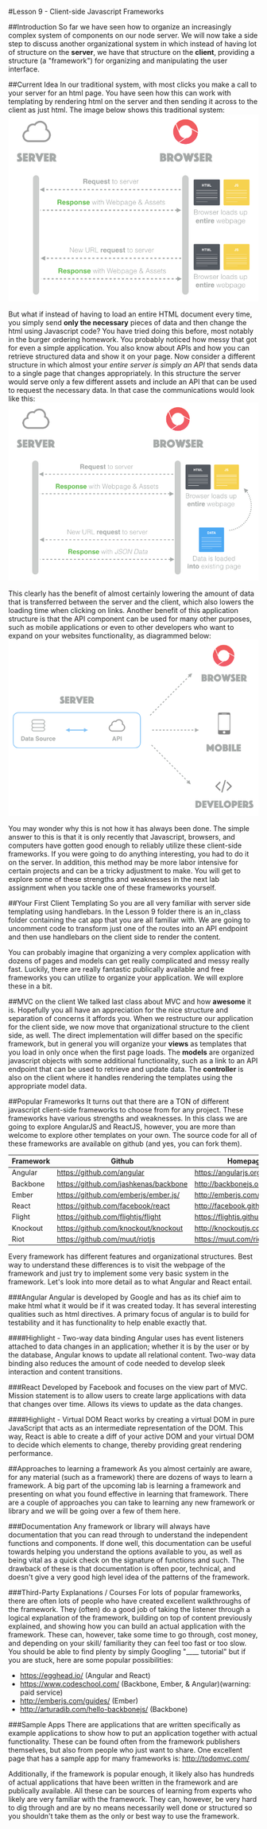 #Lesson 9 - Client-side Javascript Frameworks

##Introduction
So far we have seen how to organize an increasingly complex system of components on our node server. 
We will now take a side step to discuss another organizational system in which instead of having lot of structure on the **server**, we have that structure on the **client**, providing a structure (a "framework") for organizing and manipulating the user interface.

##Current Idea
In our traditional system, with most clicks you make a call to your server for an html page.
You have seen how this can work with templating by rendering html on the server and then sending it across to the client as just html. 
The image below shows this traditional system: 
![serverOrganizedSystem](images/traditionalWebCommunicationNew.png)

But what if instead of having to load an entire HTML document every time, you simply send **only the necessary** pieces of data and then change the html using Javascript code?
You have tried doing this before, most notably in the burger ordering homework. 
You probably noticed how messy that got for even a simple application. 
You also know about APIs and how you can retrieve structured data and show it on your page. 
Now consider a different structure in which almost your *entire server is simply an API* that sends data to a single page that changes appropriately. 
In this structure the server would serve only a few different assets and include an API that can be used to request the necessary data.
In that case the communications would look like this: 
![ClientOrganizedSystem](images/clientsideWebCommunicationNew.png)

This clearly has the benefit of almost certainly lowering the amount of data that is transferred between the server and the client, which also lowers the loading time when clicking on links. 
Another benefit of this application structure is that the API component can be used for many other purposes, such as mobile applications or even to other developers who want to expand on your websites functionality, as diagrammed below:
![UsesOfClientSide](images/apiDrivenDevelopmentNew.png)

You may wonder why this is not how it has always been done. The simple answer to this is that it is only recently that Javascript, browsers, and computers have gotten good enough to reliably utilize these client-side frameworks. If you were going to do anything interesting, you had to do it on the server. In addition, this method may be more labor intensive for certain projects and can be a tricky adjustment to make. You will get to explore some of these strengths and weaknesses in the next lab assignment when you tackle one of these frameworks yourself. 

##Your First Client Templating
So you are all very familiar with server side templating using handlebars. 
In the Lesson 9 folder there is an in_class folder containing the cat app that you are all familiar with. 
We are going to uncomment code to transform just one of the routes into an API endpoint and then use handlebars on the client side to render the content. 

You can probably imagine that organizing a very complex application with dozens of pages and models can get really complicated and messy really fast. 
Luckily, there are really fantastic publically available and free frameworks you can utilize to organize your application. 
We will explore these in a bit. 

##MVC on the client
We talked last class about MVC and how **awesome** it is. 
Hopefully you all have an appreciation for the nice structure and separation of concerns it affords you. 
When we restructure our application for the client side, we now move that organizational structure to the client side, as well. 
The direct implementation will differ based on the specific framework, but in general you will organize your **views** as templates that you load in only once when the first page loads. 
The **models** are organized javascript objects with some additional functionality, such as a link to an API endpoint that can be used to retrieve and update data. 
The **controller** is also on the client where it handles rendering the templates using the appropriate model data.

##Popular Frameworks
It turns out that there are a TON of different javascript client-side frameworks to choose from for any project. 
These frameworks have various strengths and weaknesses. In this class we are going to explore AngularJS and ReactJS, however, you are more than welcome to explore other templates on your own.
The source code for all of these frameworks are available on github (and yes, you can fork them). 

Framework | Github | Homepage
--- |---|---|
Angular | https://github.com/angular | https://angularjs.org/
Backbone | https://github.com/jashkenas/backbone | http://backbonejs.org/
Ember | https://github.com/emberjs/ember.js/ | http://emberjs.com/
React | https://github.com/facebook/react | http://facebook.github.io/react/
Flight | https://github.com/flightjs/flight | https://flightjs.github.io/
Knockout | https://github.com/knockout/knockout | http://knockoutjs.com/
Riot | https://github.com/muut/riotjs | https://muut.com/riotjs/

Every framework has different features and organizational structures. Best way to understand these differences is to visit the webpage of the framework and just try to implement some very basic system in the framework. Let's look into more detail as to what Angular and React entail.

###Angular
Angular is developed by Google and has as its chief aim to make html what it would be if it was created today.
It has several interesting qualities such as html directives.
A primary focus of angular is to build for testability and it has functionality to help enable exactly that. 

####Highlight - Two-way data binding
Angular uses has event listeners attached to data changes in an application; whether it is by the user or by the database, Angular knows to update all relational content. Two-way data binding also reduces the amount of code needed to develop sleek interaction and content transitions.

###React
Developed by Facebook and focuses on the view part of MVC.
Mission statement is to allow users to create large applications with data that changes over time.
Allows its views to update as the data changes. 

####Highlight - Virtual DOM
React works by creating a virtual DOM in pure JavaScript that acts as an intermediate representation of the DOM. This way, React is able to create a diff of your active DOM and your virtual DOM to decide which elements to change, thereby providing great rendering performance.

##Approaches to learning a framework 
As you almost certainly are aware, for any material (such as a framework) there are dozens of ways to learn a framework. A big part of the upcoming lab is learning a framework and presenting on what you found effective in learning that framework. There are a couple of approaches you can take to learning any new framework or library and we will be going over a few of them here.

###Documentation
Any framework or library will always have documentation that you can read through to understand the independent functions and components. If done well, this documentation can be useful towards helping you understand the options available to you, as well as being vital as a quick check on the signature of functions and such. The drawback of these is that documentation is often poor, technical, and doesn't give a very good high level idea of the patterns of the framework. 

###Third-Party Explanations / Courses
For lots of popular frameworks, there are often lots of people who have created excellent walkthroughs of the framework. They (often) do a good job of taking the listener through a logical explanation of the framework, building on top of content previously explained, and showing how you can build an actual application with the framework. These can, however, take some time to go through, cost money, and depending on your skill/ familiarity they can feel too fast or too slow. You should be able to find plenty by simply Googling "____ tutorial" but if you are stuck, here are some popular possibilities: 
- https://egghead.io/ (Angular and React)
- https://www.codeschool.com/ (Backbone, Ember, & Angular)(warning: paid service)
- http://emberjs.com/guides/ (Ember)
- http://arturadib.com/hello-backbonejs/ (Backbone)

###Sample Apps
There are applications that are written specifically as example applications to show how to put an application together with actual functionality. These can be found often from the framework publishers themselves, but also from people who just want to share. One excellent page that has a sample app for many frameworks is: http://todomvc.com/

Additionally, if the framework is popular enough, it likely also has hundreds of actual applications that have been written in the framework and are publically available. All these can be sources of learning from experts who likely are very familiar with the framework. They can, however, be very hard to dig through and are by no means necessarily well done or structured so you shouldn't take them as the only or best way to use the framework. 
